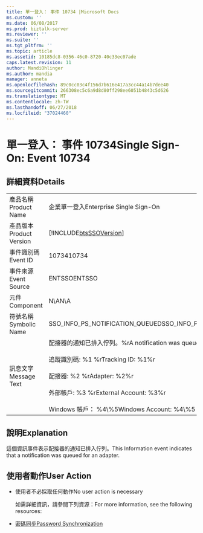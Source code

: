 ```yaml
---
title: 單一登入： 事件 10734 |Microsoft Docs
ms.custom: ''
ms.date: 06/08/2017
ms.prod: biztalk-server
ms.reviewer: ''
ms.suite: ''
ms.tgt_pltfrm: ''
ms.topic: article
ms.assetid: 10185dc8-0356-46c0-8720-40c33ec07ade
caps.latest.revision: 11
author: MandiOhlinger
ms.author: mandia
manager: anneta
ms.openlocfilehash: 89c0cc03c4f156d7b616e417a3cc44a14b7dee40
ms.sourcegitcommit: 266308ec5c6a9d8d80ff298ee6051b4843c5d626
ms.translationtype: MT
ms.contentlocale: zh-TW
ms.lasthandoff: 06/27/2018
ms.locfileid: "37024460"
---
```

# <a name="single-sign-on-event-10734"></a><span data-ttu-id="20d3c-102">單一登入： 事件 10734</span><span class="sxs-lookup"><span data-stu-id="20d3c-102">Single Sign-On: Event 10734</span></span>
## <a name="details"></a><span data-ttu-id="20d3c-103">詳細資料</span><span class="sxs-lookup"><span data-stu-id="20d3c-103">Details</span></span>  

|                 |                                                                                                                                                                            |
|-----------------|----------------------------------------------------------------------------------------------------------------------------------------------------------------------------|
|  <span data-ttu-id="20d3c-104">產品名稱</span><span class="sxs-lookup"><span data-stu-id="20d3c-104">Product Name</span></span>   |                                                                         <span data-ttu-id="20d3c-105">企業單一登入</span><span class="sxs-lookup"><span data-stu-id="20d3c-105">Enterprise Single Sign-On</span></span>                                                                          |
| <span data-ttu-id="20d3c-106">產品版本</span><span class="sxs-lookup"><span data-stu-id="20d3c-106">Product Version</span></span> |                                                         [!INCLUDE[btsSSOVersion](../includes/btsssoversion-md.md)]                                                         |
|    <span data-ttu-id="20d3c-107">事件識別碼</span><span class="sxs-lookup"><span data-stu-id="20d3c-107">Event ID</span></span>     |                                                                                   <span data-ttu-id="20d3c-108">10734</span><span class="sxs-lookup"><span data-stu-id="20d3c-108">10734</span></span>                                                                                    |
|  <span data-ttu-id="20d3c-109">事件來源</span><span class="sxs-lookup"><span data-stu-id="20d3c-109">Event Source</span></span>   |                                                                                   <span data-ttu-id="20d3c-110">ENTSSO</span><span class="sxs-lookup"><span data-stu-id="20d3c-110">ENTSSO</span></span>                                                                                   |
|    <span data-ttu-id="20d3c-111">元件</span><span class="sxs-lookup"><span data-stu-id="20d3c-111">Component</span></span>    |                                                                                    <span data-ttu-id="20d3c-112">N\A</span><span class="sxs-lookup"><span data-stu-id="20d3c-112">N\A</span></span>                                                                                     |
|  <span data-ttu-id="20d3c-113">符號名稱</span><span class="sxs-lookup"><span data-stu-id="20d3c-113">Symbolic Name</span></span>  |                                                                      <span data-ttu-id="20d3c-114">SSO_INFO_PS_NOTIFICATION_QUEUED</span><span class="sxs-lookup"><span data-stu-id="20d3c-114">SSO_INFO_PS_NOTIFICATION_QUEUED</span></span>                                                                       |
|  <span data-ttu-id="20d3c-115">訊息文字</span><span class="sxs-lookup"><span data-stu-id="20d3c-115">Message Text</span></span>   | <span data-ttu-id="20d3c-116">配接器的通知已排入佇列。%r</span><span class="sxs-lookup"><span data-stu-id="20d3c-116">A notification was queued for an adapter.%r</span></span><br /><br /> <span data-ttu-id="20d3c-117">追蹤識別碼: %1 %r</span><span class="sxs-lookup"><span data-stu-id="20d3c-117">Tracking ID: %1%r</span></span><br /><br /> <span data-ttu-id="20d3c-118">配接器: %2 %r</span><span class="sxs-lookup"><span data-stu-id="20d3c-118">Adapter: %2%r</span></span><br /><br /> <span data-ttu-id="20d3c-119">外部帳戶: %3 %r</span><span class="sxs-lookup"><span data-stu-id="20d3c-119">External Account: %3%r</span></span><br /><br /> <span data-ttu-id="20d3c-120">Windows 帳戶： %4\\%5</span><span class="sxs-lookup"><span data-stu-id="20d3c-120">Windows Account: %4\\%5</span></span> |

## <a name="explanation"></a><span data-ttu-id="20d3c-121">說明</span><span class="sxs-lookup"><span data-stu-id="20d3c-121">Explanation</span></span>  
 <span data-ttu-id="20d3c-122">這個資訊事件表示配接器的通知已排入佇列。</span><span class="sxs-lookup"><span data-stu-id="20d3c-122">This Information event indicates that a notification was queued for an adapter.</span></span>  

## <a name="user-action"></a><span data-ttu-id="20d3c-123">使用者動作</span><span class="sxs-lookup"><span data-stu-id="20d3c-123">User Action</span></span>  

- <span data-ttu-id="20d3c-124">使用者不必採取任何動作</span><span class="sxs-lookup"><span data-stu-id="20d3c-124">No user action is necessary</span></span>  

  <span data-ttu-id="20d3c-125">如需詳細資訊，請參閱下列資源：</span><span class="sxs-lookup"><span data-stu-id="20d3c-125">For more information, see the following resources:</span></span>  

- [<span data-ttu-id="20d3c-126">密碼同步</span><span class="sxs-lookup"><span data-stu-id="20d3c-126">Password Synchronization</span></span>](../core/password-synchronization2.md)
